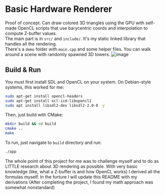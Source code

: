 # Basic Hardware Renderer
Proof of concept. Can draw colored 3D triangles using the GPU with self-made OpenCL scripts that use barycentric coords and interpolation to compute Z-buffer values. \
The main part is in ```src/``` and ```include/```. It's my static linked library that handles all the rendering.\
There's a ```demo``` folder with ```main.cpp``` and some helper files. You can walk around a scene with randomly spawned 3D towers.
![image](https://github.com/user-attachments/assets/35dde0e4-a13f-437c-a290-200cabee1cc4)
## Build & Run
You must first install SDL and OpenCL on your system. On Debian-style systems, this worked for me:
```bash
sudo apt-get install opencl-headers
sudo apt-get install ocl-icd-libopencl1
sudo apt install libsdl2-dev libsdl2-2.0-0 -y
```
Then, just build with CMake:
```bash
mkdir build && cd build
cmake ..
make
```
To run, just navigate to ```build``` directory and run:
```bash
./app
```
The whole point of this project for me was to challenge myself and to do as LITTLE research about 3D rendering as possible. With very basic knowledge (like, what a Z-buffer is and how OpenCL works) I derived all the formulas myself. In the furture I will update this README with my derivations (After completing the project, I found my math approach was somewhat nonstandard)
